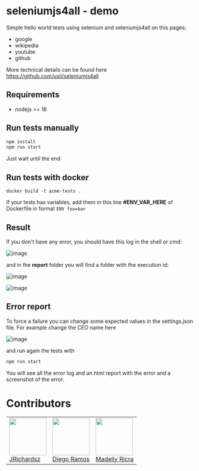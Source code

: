 # **seleniumjs4all - demo**

Simple hello world tests using selenium and seleniumjs4all on this pages:

- google
- wikipedia
- youtube
- github

More technical details can be found here https://github.com/usil/seleniumjs4all

## Requirements

- nodejs >= 16

## Run tests manually

```bash
npm install
npm run start
```

Just wait until the end

## Run tests with docker

```
docker build -t acme-tests .
```

If your tests has variables, add them in this line **#ENV_VAR_HERE** of Dockerfile in format `ENV foo=bar` 

## Result

If you don't have any error, you should have this log in the shell or cmd:

![image](https://github.com/usil/seleniumjs4all-demo/assets/77288944/aa6e9c41-a9a8-48bb-953d-11ea8c875959)

and in the **report** folder you will find a folder with the execution id:

![image](https://user-images.githubusercontent.com/3322836/225386312-2c3dfcb8-4c93-4b87-9cbc-39943b7f91de.png)

![image](https://github.com/usil/seleniumjs4all-demo/assets/77288944/61b0035d-76dc-4007-8c84-55915e6400c9)

## Error report

To force a failure you can change some expected values in the settings.json file. For example change the CEO name here

![image](https://github.com/usil/seleniumjs4all-demo/assets/3322836/2157f856-2eb3-4737-b1e5-cb6dfeda83d0)

and run again the tests with 

```bash
npm run start
```

You will see all the error log and an html report with the error and a screenshot of the error.


# Contributors

<table>
  <tbody>
    <td>
      <img src="https://avatars0.githubusercontent.com/u/3322836?s=460&v=4" width="100px;"/>
      <br />
      <label><a href="http://jrichardsz.github.io/">JRichardsz</a></label>
      <br />
    </td>  
    <td>
      <img src="https://avatars.githubusercontent.com/u/66818290?s=400&u=d2f95a7497efd7fa830cf96fc2dc01120f27f3c5&v=4" width="100px;"/>
      <br />
      <label><a href="https://github.com/iSkyNavy">Diego Ramos</a></label>
      <br />
    </td>
    <td>
      <img src="https://avatars.githubusercontent.com/u/77288944?v=4" width="100px;"/>
      <br />
      <label><a href="https://github.com/madeliyricra">Madeliy Ricra</a></label>
      <br />
    </td>  
  </tbody>
</table>
